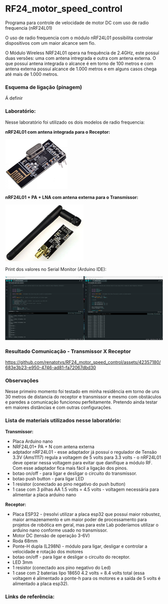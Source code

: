 # RF24_motor_speed_control
Programa para controle de velocidade de motor DC com uso de radio frequencia (nRF24L01)


O uso de radio frequencia com o módulo nRF24L01 possibilita controlar dispositivos com um maior alcance sem fio.

O Módulo Wireless NRF24L01 opera na frequência de 2.4GHz, este possuí duas versões: uma com antena intregrada e outra com antena externa. O que possuí antena integrada o alcance é em torno de 100 metros e com antena externa possuí alcance de 1.000 metros e em alguns casos chega até mais de 1.000 metros. 

### Esquema de ligação (pinagem)

Á definir

### Laboratório:

Nesse laboratório foi utilizado os dois modelos de radio frequencia:

**nRF24L01 com antena integrada para o Receptor:**

![NRF24L01_antena_integrada](https://github.com/renatotvs/RF24_motor_speed_control/blob/main/images/NRF24L01_antena_integrada.png)

**nRF24L01 + PA + LNA com antena externa para o Transmissor:**

![NRF24L01_antena_externa](https://github.com/renatotvs/RF24_motor_speed_control/blob/main/images/NRF24L01_PA_LNA_antena_externa.png)

Print dos valores no Serial Monitor (Arduino IDE):

![Serial monitor](https://github.com/renatotvs/RF24_motor_speed_control/blob/main/images/Serial_monitor_received_transmitter.png)

### Resultado Comunicação - Transmissor X Receptor

https://github.com/renatotvs/RF24_motor_speed_control/assets/42357180/683e3b23-e950-4746-ad81-fa72067dbd30

### Observações

Nesse primeiro momento foi testado em minha residência em torno de uns 30 metros de distancia do receptor e transmissor e mesmo com obstáculos e paredes a comunicação funcionou perfeitamente.
Pretendo ainda testar em maiores distâncias e com outras configurações.

### Lista de materiais utilizados nesse laboratório:

**Transmissor:**

+ Placa Arduino nano
+ NRF24L01+ PA + N com antena externa
+ adptador nRF24L01 - esse adaptador já possuí o regulador de Tensão 3.3V (Ams1117) regula a voltagem de 5 volts para 3.3 volts - o nRF24L01 deve operar nessa voltagem para evitar que danifique a módulo RF. Com esse adaptador fica mais fácil a ligação dos pinos.
+ botao on/off - para ligar e desligar o circuito do transmissor.
+ botao push button - para ligar LED
+ 1 resistor (conectado ao pino negativo do push button)
+ 1 case com 3 pilhas AA 1.5 volts = 4.5 volts - voltagem necessária para alimentar a placa arduino nano

**Receptor:**

+ Placa ESP32 - (resolvi utilizar a placa esp32 que possuí maior robustez, maior armazenamento e um maior poder de processamento para projetos de robótica em geral, mas para este Lab poderíamos utilizar o arduino nano conforme usado no transmissor.
+ Motor DC (tensão de operação 3-6V)
+ Roda 68mm
+ Ponte-H dupla (L298N) - módulo para ligar, desligar e controlar a velocidade e rotação dos motores
+ botao on/off - para ligar e desligar o circuito do receptor.
+ LED 3mm
+ 1 resistor (conectado aos pino negativo do Led)
+ 1 case com 2 baterias lipo 18650 4.2 volts = 8.4 volts total (essa voltagem é alimentado a ponte-h para os motores e a saída de 5 volts é alimentado a placa esp32).

### Links de referência:


